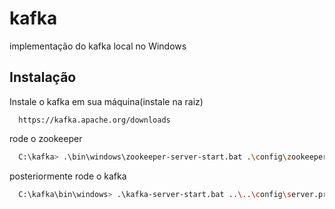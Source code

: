 # kafka

implementação do kafka local no Windows


## Instalação

Instale o kafka em sua máquina(instale na raiz)

```
  https://kafka.apache.org/downloads
```
rode o zookeeper

```bash
  C:\kafka> .\bin\windows\zookeeper-server-start.bat .\config\zookeeper.properties
```
posteriormente rode o kafka
```bash
  C:\kafka\bin\windows> .\kafka-server-start.bat ..\..\config\server.properties
```    